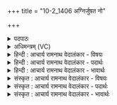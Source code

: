 +++
title = "10-2_1406 अग्निर्जुषत नो"

+++
<details><summary>पदपाठः</summary>

अ꣣ग्निः꣢। जु꣣षत। नः। गि꣡रः꣢꣯। हो꣡ता꣢꣯। यः। मा꣡नु꣢꣯षेषु। आ। सः। य꣣क्षत्। दै꣡व्य꣢꣯म्। ज꣡न꣢꣯म्। १४०६।
</details>

<details><summary>अधिमन्त्रम् (VC)</summary>

- अग्निः
- सुतंभर आत्रेयः
- गायत्री
- षड्जः
</details>

<details><summary>हिन्दी : आचार्य रामनाथ वेदालंकार - विषयः</summary>

अगले मन्त्र में यह कथन है कि परमेश्वर हमारे लिए क्या करे।
</details>

<details><summary>हिन्दी : आचार्य रामनाथ वेदालंकार - पदार्थः</summary>

पदार्थान्वयभाषाः -  (अग्निः)अग्रनायक परमेश्वर(नः)हमारी(गिरः)स्तुति वा प्रार्थना की वाणियों को(जुषत)स्वीकार करे, (यः)जो परमेश्वर(मानुषेषु)मनुष्यों में(होता)उनके जीवन-यज्ञ का होता बनकर(आ)निवास कर रहा है।(सः)वह(दैव्यम्)दिव्यगुणों में निष्णात(जनम्)विद्वान् जन को(यक्षत्)हमें प्रदान करे ॥२॥
</details>

<details><summary>हिन्दी : आचार्य रामनाथ वेदालंकार - भावार्थः</summary>

भावार्थभाषाः -  जिस राष्ट्र में दिव्य गुणों से युक्त विद्वान् मनुष्य होते हैं,वह राष्ट्र अत्यन्त उन्नत होता है ॥२॥
</details>

<details><summary>संस्कृत : आचार्य रामनाथ वेदालंकार - विषयः</summary>

अथ परमेश्वरोऽस्मभ्यं किं कुर्यादित्याशास्यते।
</details>

<details><summary>संस्कृत : आचार्य रामनाथ वेदालंकार - पदार्थः</summary>

पदार्थान्वयभाषाः -  (अग्निः)अग्रनायकः परमेश्वरः(नः)अस्माकम्(गिरः)स्तुतिवाचः प्रार्थनावाचो वा(जुषत)सेवेत,स्वीकुर्यात्।[जुषी प्रीतिसेवनयोः तुदादिः,विध्यर्थे लङि अडागमाभावः।] (यः)परमेश्वरः(मानुषेषु)मनुष्येषु(होता)तेषां जीवनयज्ञस्य निष्पादकः सन्(आ)आवसति।[उपसर्गश्रुत्या योग्यक्रियाध्याहारः।] (सः)असौ(दैव्यम्)दिव्येषु गुणेषु निष्णातम्(जनम्)विद्वांसम्(यक्षत्)अस्मभ्यं प्रदद्यात्।[यज दानार्थः,सिब्बहुलं लेटि। अ० ३।१।३४ इति सिबागमे रूपम्]॥२॥२
</details>

<details><summary>संस्कृत : आचार्य रामनाथ वेदालंकार - भावार्थः</summary>

भावार्थभाषाः -  यस्मिन् राष्ट्रे दिव्यगुणा विद्वांसो जना भवन्ति तद् राष्ट्रं समुन्नतं जायते ॥२॥
</details>